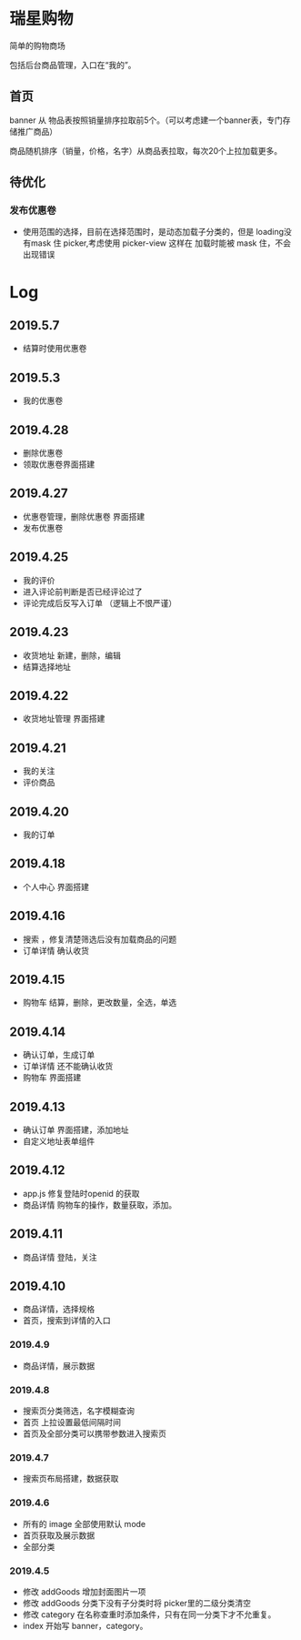 # 瑞星购物

简单的购物商场

包括后台商品管理，入口在“我的”。



## 首页

banner 从 物品表按照销量排序拉取前5个。（可以考虑建一个banner表，专门存储推广商品）

商品随机排序（销量，价格，名字）从商品表拉取，每次20个上拉加载更多。



## 待优化
### 发布优惠卷
- 使用范围的选择，目前在选择范围时，是动态加载子分类的，但是 loading没有mask 住 picker,考虑使用 picker-view 这样在 加载时能被 mask 住，不会出现错误

# Log

## 2019.5.7
- 结算时使用优惠卷
## 2019.5.3
- 我的优惠卷
## 2019.4.28
- 删除优惠卷
- 领取优惠卷界面搭建
## 2019.4.27
- 优惠卷管理，删除优惠卷 界面搭建
- 发布优惠卷
## 2019.4.25
- 我的评价 
- 进入评论前判断是否已经评论过了
- 评论完成后反写入订单 （逻辑上不恨严谨）
## 2019.4.23
- 收货地址 新建，删除，编辑
- 结算选择地址
## 2019.4.22
- 收货地址管理 界面搭建
## 2019.4.21 
- 我的关注
- 评价商品
## 2019.4.20
- 我的订单
## 2019.4.18
- 个人中心 界面搭建
## 2019.4.16
- 搜索 ，修复清楚筛选后没有加载商品的问题
- 订单详情 确认收货
## 2019.4.15
- 购物车 结算，删除，更改数量，全选，单选
## 2019.4.14
- 确认订单，生成订单
- 订单详情 还不能确认收货
- 购物车 界面搭建
## 2019.4.13
- 确认订单 界面搭建，添加地址
- 自定义地址表单组件
## 2019.4.12
- app.js 修复登陆时openid 的获取
- 商品详情 购物车的操作，数量获取，添加。
## 2019.4.11
- 商品详情 登陆，关注
## 2019.4.10
- 商品详情，选择规格
- 首页，搜索到详情的入口
### 2019.4.9
- 商品详情，展示数据
### 2019.4.8
- 搜索页分类筛选，名字模糊查询
- 首页 上拉设置最低间隔时间
- 首页及全部分类可以携带参数进入搜索页
### 2019.4.7
- 搜索页布局搭建，数据获取

### 2019.4.6
- 所有的 image 全部使用默认 mode
- 首页获取及展示数据
- 全部分类

### 2019.4.5

- 修改 addGoods 增加封面图片一项
- 修改 addGoods 分类下没有子分类时将 picker里的二级分类清空
- 修改 category 在名称查重时添加条件，只有在同一分类下才不允重复。
- index 开始写 banner，category。
